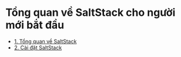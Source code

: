 # Tổng quan về SaltStack cho người mới bắt đầu

- [1. Tổng quan về SaltStack](docs/1.TongQuan.md)
- [2. Cài đặt SaltStack](docs/2.CaiDat.md)

